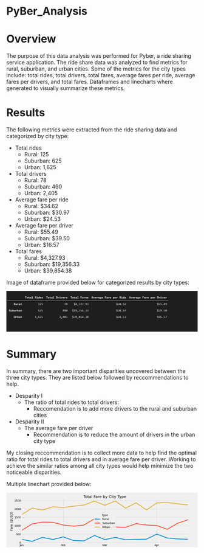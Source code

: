 # PyBer_Analysis

# Overview
The purpose of this data analysis was performed for Pyber, a ride sharing service application. The
ride share data was analyzed to find metrics for rural, suburban, and urban cities.  Some of the metrics for the city types include: total rides, total drivers, total fares, average fares per ride, average fares per drivers, and total fares. Dataframes and linecharts where generated to visually summarize these metrics.



#


# Results
The following metrics were extracted from the ride sharing data and categorized by city type:

- Total rides
    - Rural: 125         
    - Suburban: 625
    - Urban: 1,625
- Total drivers
    - Rural: 78         
    - Suburban: 490
    - Urban: 2,405  
- Average fare per ride
    - Rural: $34.62         
    - Suburban: $30.97
    - Urban: $24.53
- Average fare per driver
    - Rural: $55.49         
    - Suburban: $39.50
    - Urban: $16.57
- Total fares
    - Rural: $4,327.93         
    - Suburban: $19,356.33
    - Urban: $39,854.38

Image of dataframe provided below for categorized results by city types:

![City_type_dataframe](Resources/totals_averages_city_type.PNG)

#

# Summary
In summary, there are two important disparities uncovered between the three city types. They are listed below followed by reccommendations to help.

- Desparity I
    - The ratio of total rides to total drivers: 
      - Reccomendation is to add more drivers to the rural and suburban cities
- Desparity II          
    - The average fare per driver
       - Recommendation is to reduce the amount of drivers in the urban city type

My closing reccommendation is to collect more data to help find the optimal ratio for total rides to total drivers and in average fare per driver. Working to achieve the similar ratios among all city types would help minimize the two noticeable disparities.  


Multiple linechart provided below:


 
![City_line_graph](analysis/PyBer_fare_summary.png)

#